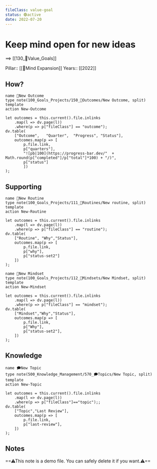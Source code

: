 ```yaml
---
fileClass: value-goal
status: 🟢active
date: 2022-07-20  
---
```


# Keep mind open for new ideas
==> [[130_🌟Value_Goals]]

Pillar:: [[🌈Mind Expansion]]
Years:: [[2022]]  

## How?
```button
name 🎯New Outcome
type note(100_Goals_Projects/150_🎯Outcomes/New Outcome, split) template
action New-Outcome
```
```dataviewjs
let outcomes = this.current().file.inlinks
	.map(l => dv.page(l))
    .where(p => p["fileClass"] == "outcome");
dv.table(
    ["Outcome",   "Quarter",  "Progress", "Status"],
    outcomes.map(p => [
        p.file.link,
        p["quarters"],
        "![pb|100](https://progress-bar.dev/"  + Math.round(p["completed"]/p["total"]*100) + "/)",
        p["status"]
	    ])
);
```

## Supporting
```button
name 🔁New Routine
type note(100_Goals_Projects/111_🔁Routines/New routine, split) template
action New-Routine
```
```dataviewjs
let outcomes = this.current().file.inlinks
	.map(l => dv.page(l))
    .where(p => p["fileClass"] == "routine");
dv.table(
    ["Routine", "Why","Status"],
    outcomes.map(p => [
        p.file.link,
        p["why"],
        p["status-set2"]
    ])
);
```
```button
name 🤯New Mindset
type note(100_Goals_Projects/112_🤯Mindsets/New Mindset, split) template
action New-Mindset
```
```dataviewjs
let outcomes = this.current().file.inlinks
	.map(l => dv.page(l))
    .where(p => p["fileClass"] == "mindset");
dv.table(
    ["Mindset","Why","Status"],
    outcomes.map(p => [
        p.file.link,
        p["Why"],
        p["status-set2"],
    ])
);
```

## Knowledge
```button
name 🗩New Topic
type note(500_Knowledge_Management/570_🗩Topics/New Topic, split) template
action New-Topic
```
```dataviewjs
let outcomes = this.current().file.inlinks
	.map(l => dv.page(l))
    .where(p => p["fileClass"]=="topic");;
dv.table(
    ["Topic","Last Review"],
    outcomes.map(p => [
        p.file.link,
        p["last-review"],
    ])
);
```

## Notes
==⚠This note is a demo file. You can safely delete it if you want.⚠==
